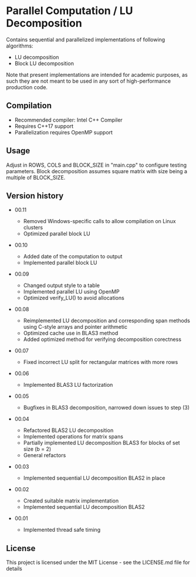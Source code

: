 # Parallel Computation / LU Decomposition

Contains sequential and parallelized implementations of following algorithms:

* LU decomposition
* Block LU decomposition

Note that present implementations are intended for academic purposes, as such they are not meant to be used in any sort of high-performance production code.

## Compilation

* Recommended compiler: Intel C++ Compiler
* Requires C++17 support
* Parallelization requires OpenMP support

## Usage

Adjust in ROWS, COLS and BLOCK_SIZE in "main.cpp" to configure testing parameters. Block decomposition assumes square matrix with size being a multiple of BLOCK_SIZE.

## Version history
* 00.11
    * Removed Windows-specific calls to allow compilation on Linux clusters
    * Optimized  parallel block LU

* 00.10
    * Added date of the computation to output
    * Implemented parallel block LU

* 00.09
    * Changed output style to a table
    * Implemented parallel LU using OpenMP
    * Optimized verify_LU() to avoid allocations

* 00.08
    * Reimplemented LU decomposition and corresponding span methods using C-style arrays and pointer arithmetic
    * Optimized cache use in BLAS3 method
    * Added optimized method for verifying decomposition corectness

* 00.07
    * Fixed incorrect LU split for rectangular matrices with more rows

* 00.06
    * Implemented BLAS3 LU factorization

* 00.05
    * Bugfixes in BLAS3 decomposition, narrowed down issues to step (3)

* 00.04
    * Refactored BLAS2 LU decomposition
    * Implemented operations for matrix spans
    * Partially implemented LU decomposition BLAS3 for blocks of set size (b = 2)
    * General refactors

* 00.03
    * Implemented sequential LU decomposition BLAS2 in place

* 00.02
    * Created suitable matrix implementation
    * Implemented sequential LU decomposition BLAS2

* 00.01
    * Implemented thread safe timing

## License

This project is licensed under the MIT License - see the LICENSE.md file for details